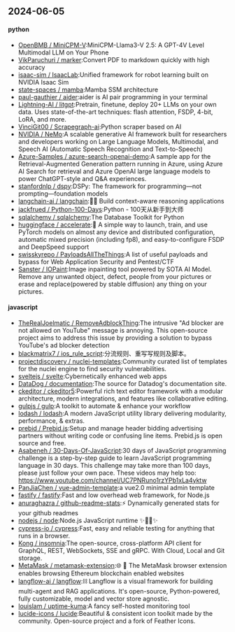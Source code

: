 ## 2024-06-05

#### python
* [OpenBMB / MiniCPM-V](https://github.com/OpenBMB/MiniCPM-V):MiniCPM-Llama3-V 2.5: A GPT-4V Level Multimodal LLM on Your Phone
* [VikParuchuri / marker](https://github.com/VikParuchuri/marker):Convert PDF to markdown quickly with high accuracy
* [isaac-sim / IsaacLab](https://github.com/isaac-sim/IsaacLab):Unified framework for robot learning built on NVIDIA Isaac Sim
* [state-spaces / mamba](https://github.com/state-spaces/mamba):Mamba SSM architecture
* [paul-gauthier / aider](https://github.com/paul-gauthier/aider):aider is AI pair programming in your terminal
* [Lightning-AI / litgpt](https://github.com/Lightning-AI/litgpt):Pretrain, finetune, deploy 20+ LLMs on your own data. Uses state-of-the-art techniques: flash attention, FSDP, 4-bit, LoRA, and more.
* [VinciGit00 / Scrapegraph-ai](https://github.com/VinciGit00/Scrapegraph-ai):Python scraper based on AI
* [NVIDIA / NeMo](https://github.com/NVIDIA/NeMo):A scalable generative AI framework built for researchers and developers working on Large Language Models, Multimodal, and Speech AI (Automatic Speech Recognition and Text-to-Speech)
* [Azure-Samples / azure-search-openai-demo](https://github.com/Azure-Samples/azure-search-openai-demo):A sample app for the Retrieval-Augmented Generation pattern running in Azure, using Azure AI Search for retrieval and Azure OpenAI large language models to power ChatGPT-style and Q&A experiences.
* [stanfordnlp / dspy](https://github.com/stanfordnlp/dspy):DSPy: The framework for programming—not prompting—foundation models
* [langchain-ai / langchain](https://github.com/langchain-ai/langchain):🦜🔗 Build context-aware reasoning applications
* [jackfrued / Python-100-Days](https://github.com/jackfrued/Python-100-Days):Python - 100天从新手到大师
* [sqlalchemy / sqlalchemy](https://github.com/sqlalchemy/sqlalchemy):The Database Toolkit for Python
* [huggingface / accelerate](https://github.com/huggingface/accelerate):🚀 A simple way to launch, train, and use PyTorch models on almost any device and distributed configuration, automatic mixed precision (including fp8), and easy-to-configure FSDP and DeepSpeed support
* [swisskyrepo / PayloadsAllTheThings](https://github.com/swisskyrepo/PayloadsAllTheThings):A list of useful payloads and bypass for Web Application Security and Pentest/CTF
* [Sanster / IOPaint](https://github.com/Sanster/IOPaint):Image inpainting tool powered by SOTA AI Model. Remove any unwanted object, defect, people from your pictures or erase and replace(powered by stable diffusion) any thing on your pictures.

#### javascript
* [TheRealJoelmatic / RemoveAdblockThing](https://github.com/TheRealJoelmatic/RemoveAdblockThing):The intrusive "Ad blocker are not allowed on YouTube" message is annoying. This open-source project aims to address this issue by providing a solution to bypass YouTube's ad blocker detection
* [blackmatrix7 / ios_rule_script](https://github.com/blackmatrix7/ios_rule_script):分流规则、重写写规则及脚本。
* [projectdiscovery / nuclei-templates](https://github.com/projectdiscovery/nuclei-templates):Community curated list of templates for the nuclei engine to find security vulnerabilities.
* [sveltejs / svelte](https://github.com/sveltejs/svelte):Cybernetically enhanced web apps
* [DataDog / documentation](https://github.com/DataDog/documentation):The source for Datadog's documentation site.
* [ckeditor / ckeditor5](https://github.com/ckeditor/ckeditor5):Powerful rich text editor framework with a modular architecture, modern integrations, and features like collaborative editing.
* [gulpjs / gulp](https://github.com/gulpjs/gulp):A toolkit to automate & enhance your workflow
* [lodash / lodash](https://github.com/lodash/lodash):A modern JavaScript utility library delivering modularity, performance, & extras.
* [prebid / Prebid.js](https://github.com/prebid/Prebid.js):Setup and manage header bidding advertising partners without writing code or confusing line items. Prebid.js is open source and free.
* [Asabeneh / 30-Days-Of-JavaScript](https://github.com/Asabeneh/30-Days-Of-JavaScript):30 days of JavaScript programming challenge is a step-by-step guide to learn JavaScript programming language in 30 days. This challenge may take more than 100 days, please just follow your own pace. These videos may help too: https://www.youtube.com/channel/UC7PNRuno1rzYPb1xLa4yktw
* [PanJiaChen / vue-admin-template](https://github.com/PanJiaChen/vue-admin-template):a vue2.0 minimal admin template
* [fastify / fastify](https://github.com/fastify/fastify):Fast and low overhead web framework, for Node.js
* [anuraghazra / github-readme-stats](https://github.com/anuraghazra/github-readme-stats):⚡ Dynamically generated stats for your github readmes
* [nodejs / node](https://github.com/nodejs/node):Node.js JavaScript runtime ✨🐢🚀✨
* [cypress-io / cypress](https://github.com/cypress-io/cypress):Fast, easy and reliable testing for anything that runs in a browser.
* [Kong / insomnia](https://github.com/Kong/insomnia):The open-source, cross-platform API client for GraphQL, REST, WebSockets, SSE and gRPC. With Cloud, Local and Git storage.
* [MetaMask / metamask-extension](https://github.com/MetaMask/metamask-extension):🌐 🔌 The MetaMask browser extension enables browsing Ethereum blockchain enabled websites
* [langflow-ai / langflow](https://github.com/langflow-ai/langflow):⛓️ Langflow is a visual framework for building multi-agent and RAG applications. It's open-source, Python-powered, fully customizable, model and vector store agnostic.
* [louislam / uptime-kuma](https://github.com/louislam/uptime-kuma):A fancy self-hosted monitoring tool
* [lucide-icons / lucide](https://github.com/lucide-icons/lucide):Beautiful & consistent icon toolkit made by the community. Open-source project and a fork of Feather Icons.
